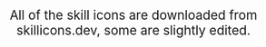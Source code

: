 <p style="text-align:center;font-size:1.4rem;">All of the skill icons are downloaded from <a>skillicons.dev</a>, some are slightly edited.</p>